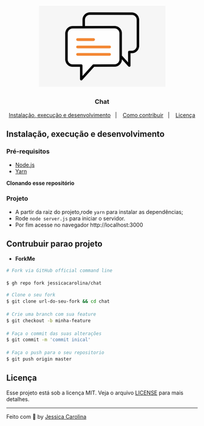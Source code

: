 <h1 align="center">
	<img alt="chat" src=".github/logo.png" width="333px" />
</h1>

<h3 align="center">
  Chat
</h3>

<p align="center">
  <a href="#-instalação-execução-e-desenvolvimento">Instalação, execução e desenvolvimento</a>&nbsp;&nbsp;&nbsp;|&nbsp;&nbsp;&nbsp;
  <a href="#ForkMe">Como contribuir</a>&nbsp;&nbsp;&nbsp;|&nbsp;&nbsp;&nbsp;
  <a href="#-licença">Licença</a>
</p>

## Instalação, execução e desenvolvimento

### Pré-requisitos

- [Node.js](https://nodejs.org/en/)
- [Yarn](https://yarnpkg.com/)

**Clonando esse repositório**

### Projeto

- A partir da raiz do projeto,rode `yarn` para instalar as dependências;
- Rode `node server.js` para iniciar o servidor.
- Por fim acesse no navegador http://localhost:3000

##  Contrubuir parao projeto

- **ForkMe**

```bash
# Fork via GitHub official command line

$ gh repo fork jessicacarolina/chat
```

```bash
# Clone o seu fork
$ git clone url-do-seu-fork && cd chat

# Crie uma branch com sua feature
$ git checkout -b minha-feature

# Faça o commit das suas alterações
$ git commit -m 'commit inical'

# Faça o push para o seu repositorio
$ git push origin master
```

## Licença

Esse projeto está sob a licença MIT. Veja o arquivo [LICENSE](LICENSE) para mais detalhes.

---

Feito com 💜 by [Jessica Carolina](https://www.linkedin.com/in/j%C3%A9ssica-carolina-silva-67051316b/)
